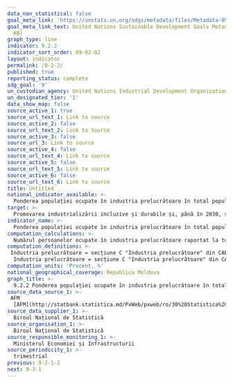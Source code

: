 ```yaml
---
data_non_statistical: false
goal_meta_link: 'https://unstats.un.org/sdgs/metadata/files/Metadata-09-02-02.pdf '
goal_meta_link_text: United Nations Sustainable Development Goals Metadata (PDF 323
  KB)
graph_type: line
indicator: 9.2.2
indicator_sort_order: 09-02-02
layout: indicator
permalink: /9-2-2/
published: true
reporting_status: complete
sdg_goal: '9'
un_custodian_agency: United Nations Industrial Development Organization (UNIDO)
un_designated_tier: '1'
data_show_map: false
source_active_1: true
source_url_text_1: Link to source
source_active_2: false
source_url_text_2: Link to Source
source_active_3: false
source_url_3: Link to source
source_active_4: false
source_url_text_4: Link to source
source_active_5: false
source_url_text_5: Link to source
source_active_6: false
source_url_text_6: Link to source
title: Untitled
national_indicator_available: >-
  Ponderea populației ocupate în industria prelucrătoare în total populație ocupată
target: >-
  Promovarea industrializării incluzive și durabile și, până în 2030, sporirea semnificativă a ratei de ocupare și a Produsului Intern Brut în industrie, în conformitate cu circumstanțele naționale, și dublarea acestei cote în țările cel mai puțin dezvoltate
indicator_name: >-
  Ponderea populației ocupate în industria prelucrătoare în total populație ocupată
computation_calculations: >-
  Numărul persoanelor ocupate în industria prelucrătoare raportat la total persoane ocupate in economie.
computation_definitions: >-
 Industria prelucrătoare = secțiune C "Industria prelucrătoare" din CAEM Rev 2.
  Industria prelucrătoare = secțiune C "Industria prelucrătoare" din CAEM/Rev 2.
computation_units: 'Procent, %'
national_geographical_coverage: Republica Moldova
graph_title: >-
  9.2.2 Ponderea populației ocupate în industria prelucrătoare în total populație ocupată
source_data_source_1: >-
 AFM
  [AFM](http://statbank.statistica.md/PxWeb/pxweb/ro/30%20Statistica%20sociala/30%20Statistica%20sociala__03%20FM__03%20MUN2019__MUN020/MUN120200.px/?rxid=2345d98a-890b-4459-bb1f-9b565f99b3b9)
source_data_supplier_1: >-
  Biroul Național de Statistică
source_organisation_1: >-
  Biroul Național de Statistică
source_responsible_monitoring_1: >-
  Ministerul Economiei și Infrastructurii
source_periodicity_1: >-
  trimestrial
previous: 9-2-1-2
next: 9-3-1
---
```

